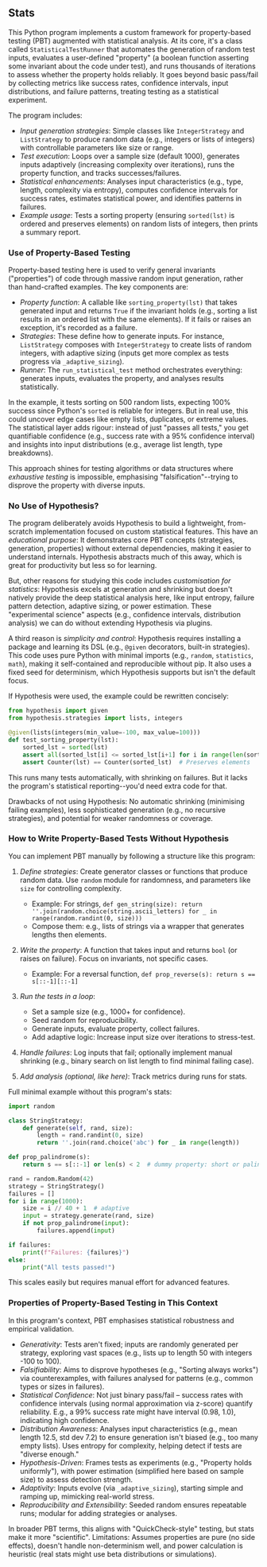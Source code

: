 
## Stats

This Python program implements a custom framework for property-based testing (PBT)
augmented with statistical analysis. At its core, it's a class called `StatisticalTestRunner`
that automates the generation of random test inputs, evaluates a user-defined "property"
(a boolean function asserting some invariant about the code under test), and runs
thousands of iterations to assess whether the property holds reliably. It goes beyond
basic pass/fail by collecting metrics like success rates, confidence intervals, input
distributions, and failure patterns, treating testing as a statistical experiment.

The program includes:
- *Input generation strategies*: Simple classes like `IntegerStrategy` and `ListStrategy`
  to produce random data (e.g., integers or lists of integers) with controllable parameters
  like size or range.
- *Test execution*: Loops over a sample size (default 1000), generates inputs adaptively
  (increasing complexity over iterations), runs the property function, and tracks
  successes/failures.
- *Statistical enhancements*: Analyses input characteristics (e.g., type, length,
  complexity via entropy), computes confidence intervals for success rates, estimates
  statistical power, and identifies patterns in failures.
- *Example usage*: Tests a sorting property (ensuring `sorted(lst)` is ordered and
  preserves elements) on random lists of integers, then prints a summary report.


### Use of Property-Based Testing

Property-based testing here is used to verify general invariants ("properties") of
code through massive random input generation, rather than hand-crafted examples.
The key components are:
- *Property function*: A callable like `sorting_property(lst)` that takes generated
  input and returns `True` if the invariant holds (e.g., sorting a list results in
  an ordered list with the same elements). If it fails or raises an exception,
  it's recorded as a failure.
- *Strategies*: These define how to generate inputs. For instance, `ListStrategy`
  composes with `IntegerStrategy` to create lists of random integers, with adaptive
  sizing (inputs get more complex as tests progress via `_adaptive_sizing`).
- *Runner*: The `run_statistical_test` method orchestrates everything: generates
  inputs, evaluates the property, and analyses results statistically.

In the example, it tests sorting on 500 random lists, expecting 100% success since
Python's `sorted` is reliable for integers. But in real use, this could uncover edge
cases like empty lists, duplicates, or extreme values. The statistical layer adds
rigour: instead of just "passes all tests," you get quantifiable confidence (e.g.,
success rate with a 95% confidence interval) and insights into input distributions
(e.g., average list length, type breakdowns).

This approach shines for testing algorithms or data structures where *exhaustive testing* is
impossible, emphasising "falsification"--trying to disprove the property with diverse inputs.


### No Use of Hypothesis?

The program deliberately avoids Hypothesis to build a lightweight, from-scratch implementation
focused on custom statistical features. This have an *educational purpose*: It demonstrates
core PBT concepts (strategies, generation, properties) without external dependencies, making
it easier to understand internals. Hypothesis abstracts much of this away, which is great for
productivity but less so for learning.

But, other reasons for studying this code includes *customisation for statistics*:
Hypothesis excels at generation and shrinking but doesn't natively provide the deep
statistical analysis here, like input entropy, failure pattern detection, adaptive sizing,
or power estimation. These "experimental science" aspects (e.g., confidence intervals,
distribution analysis) we can do without extending Hypothesis via plugins.

A third reason is *simplicity and control*: Hypothesis requires installing a package and
learning its DSL (e.g., `@given` decorators, built-in strategies). This code uses pure
Python with minimal imports (e.g., `random`, `statistics`, `math`), making it self-contained
and reproducible without pip. It also uses a fixed seed for determinism, which Hypothesis
supports but isn't the default focus.

If Hypothesis were used, the example could be rewritten concisely:

```python
from hypothesis import given
from hypothesis.strategies import lists, integers

@given(lists(integers(min_value=-100, max_value=100)))
def test_sorting_property(lst):
    sorted_lst = sorted(lst)
    assert all(sorted_lst[i] <= sorted_lst[i+1] for i in range(len(sorted_lst)-1))
    assert Counter(lst) == Counter(sorted_lst)  # Preserves elements
```
This runs many tests automatically, with shrinking on failures. But it lacks the
program's statistical reporting--you'd need extra code for that.

Drawbacks of not using Hypothesis: No automatic shrinking (minimising failing examples),
less sophisticated generation (e.g., no recursive strategies), and potential for weaker
randomness or coverage.


### How to Write Property-Based Tests Without Hypothesis

You can implement PBT manually by following a structure like this program:

1. *Define strategies*: Create generator classes or functions that produce random data.
   Use `random` module for randomness, and parameters like `size` for controlling complexity.
   - Example: For strings, `def gen_string(size): return ''.join(random.choice(string.ascii_letters) for _ in range(random.randint(0, size)))`
   - Compose them: e.g., lists of strings via a wrapper that generates lengths then elements.

2. *Write the property*: A function that takes input and returns `bool` (or raises on failure).
   Focus on invariants, not specific cases.
   - Example: For a reversal function, `def prop_reverse(s): return s == s[::-1][::-1]`

3. *Run the tests in a loop*:
   - Set a sample size (e.g., 1000+ for confidence).
   - Seed random for reproducibility.
   - Generate inputs, evaluate property, collect failures.
   - Add adaptive logic: Increase input size over iterations to stress-test.

4. *Handle failures*: Log inputs that fail; optionally implement manual shrinking
   (e.g., binary search on list length to find minimal failing case).
   
5. *Add analysis (optional, like here)*: Track metrics during runs for stats.

Full minimal example without this program's stats:

```python
import random

class StringStrategy:
    def generate(self, rand, size):
        length = rand.randint(0, size)
        return ''.join(rand.choice('abc') for _ in range(length))

def prop_palindrome(s):
    return s == s[::-1] or len(s) < 2  # dummy property: short or palindrome

rand = random.Random(42)
strategy = StringStrategy()
failures = []
for i in range(1000):
    size = i // 40 + 1  # adaptive
    input = strategy.generate(rand, size)
    if not prop_palindrome(input):
        failures.append(input)

if failures:
    print(f"Failures: {failures}")
else:
    print("All tests passed!")
```
This scales easily but requires manual effort for advanced features.


### Properties of Property-Based Testing in This Context

In this program's context, PBT emphasises statistical robustness and empirical validation.

- *Generativity*: Tests aren't fixed; inputs are randomly generated per strategy,
  exploring vast spaces (e.g., lists up to length 50 with integers -100 to 100).
- *Falsifiability*: Aims to disprove hypotheses (e.g., "Sorting always works") via
  counterexamples, with failures analysed for patterns (e.g., common types or sizes
  in failures).
- *Statistical Confidence*: Not just binary pass/fail – success rates with confidence
  intervals (using normal approximation via z-score) quantify reliability. E.g., a 99%
  success rate might have interval (0.98, 1.0), indicating high confidence.
- *Distribution Awareness*: Analyses input characteristics (e.g., mean length 12.5,
  std dev 7.2) to ensure generation isn't biased (e.g., too many empty lists). Uses
  entropy for complexity, helping detect if tests are "diverse enough."
- *Hypothesis-Driven*: Frames tests as experiments (e.g., "Property holds uniformly"),
  with power estimation (simplified here based on sample size) to assess detection strength.
- *Adaptivity*: Inputs evolve (via `_adaptive_sizing`), starting simple and ramping up,
  mimicking real-world stress.
- *Reproducibility and Extensibility*: Seeded random ensures repeatable runs; modular
  for adding strategies or analyses.

In broader PBT terms, this aligns with "QuickCheck-style" testing, but stats make it more
"scientific". Limitations: Assumes properties are pure (no side effects), doesn't handle
non-determinism well, and power calculation is heuristic (real stats might use beta
distributions or simulations).
